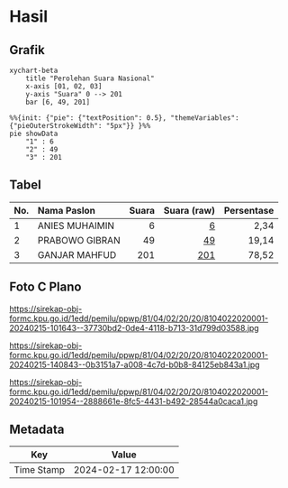 # Hasil

## Grafik

```mermaid
xychart-beta
    title "Perolehan Suara Nasional"
    x-axis [01, 02, 03]
    y-axis "Suara" 0 --> 201
    bar [6, 49, 201]
```

```mermaid
%%{init: {"pie": {"textPosition": 0.5}, "themeVariables": {"pieOuterStrokeWidth": "5px"}} }%%
pie showData
    "1" : 6
    "2" : 49
    "3" : 201
```

## Tabel

| No. | Nama Paslon    | Suara | Suara (raw) | Persentase |
|:--- |:-------------- | -----:| -----------:| ----------:|
| 1   | ANIES MUHAIMIN | 6     | [6][p-1]    | 2,34       |
| 2   | PRABOWO GIBRAN | 49    | [49][p-2]   | 19,14      |
| 3   | GANJAR MAHFUD  | 201   | [201][p-3]  | 78,52      |


[p-1]: https://github.com/gigit-pemilu/pemilu-2024/blob/main/pilpres/hitung-suara/sub/81-maluku/sub/04-buru/sub/02-air-buaya/sub/2020-batlale/sub/001-tps/sub/paslon-1.txt
[p-2]: https://github.com/gigit-pemilu/pemilu-2024/blob/main/pilpres/hitung-suara/sub/81-maluku/sub/04-buru/sub/02-air-buaya/sub/2020-batlale/sub/001-tps/sub/paslon-2.txt
[p-3]: https://github.com/gigit-pemilu/pemilu-2024/blob/main/pilpres/hitung-suara/sub/81-maluku/sub/04-buru/sub/02-air-buaya/sub/2020-batlale/sub/001-tps/sub/paslon-3.txt

## Foto C Plano

https://sirekap-obj-formc.kpu.go.id/1edd/pemilu/ppwp/81/04/02/20/20/8104022020001-20240215-101643--37730bd2-0de4-4118-b713-31d799d03588.jpg

https://sirekap-obj-formc.kpu.go.id/1edd/pemilu/ppwp/81/04/02/20/20/8104022020001-20240215-140843--0b3151a7-a008-4c7d-b0b8-84125eb843a1.jpg

https://sirekap-obj-formc.kpu.go.id/1edd/pemilu/ppwp/81/04/02/20/20/8104022020001-20240215-101954--2888661e-8fc5-4431-b492-28544a0caca1.jpg


## Metadata

| Key        | Value               |
| ---------- | ------------------- |
| Time Stamp | 2024-02-17 12:00:00 |



